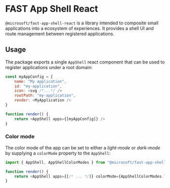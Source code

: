 # FAST App Shell React

`@microsoft/fast-app-shell-react` is a library intended to composite small applications into a ecosystem of experiences. It provides a shell UI and route management between registered applications.

## Usage

The package exports a single `AppShell` react component that can be used to register applications under a root domain:

```js
const myAppConfig = {
    name: "My application",
    id: "my-application",
    icon: <svg /*...*/ />
    rootPath: "my-application",
    render: <MyApplication />
}

function render() {
    return <AppShell apps={[myAppConfig]} />
}
```

### Color mode

The color mode of the app can be set to either a *light-mode* or *dark-mode* by supplying a `colorMode` property to the `AppShell`:

```js
import { AppShell, AppShellColorModes } from "@microsoft/fast-app-shell-react";

function render() {
    return <AppShell apps={[/* ... */]} colorMode={AppShellColorModes.light} />
}

```
